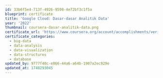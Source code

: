 ```yaml
---
id: 33b6f5e4-713f-4926-9598-4e72bf3c1f5a
blueprint: certificate
title: 'Google Cloud: Dasar-dasar Analitik Data'
year: '2022'
thumbnail: coursera-dasar-analitik-data.png
certificate_url: 'https://www.coursera.org/account/accomplishments/verify/FD8P733H48VN'
certificate_categories:
  - big-data
  - data-analysis
  - data-visualization
  - data-structures
  - database
updated_by: 9777f40c-e866-44a6-a64b-1907a2ec929e
updated_at: 1748293045
---
```


